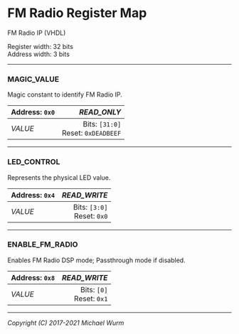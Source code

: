 # FM Radio Register Map

FM Radio IP (VHDL)

Register width: 32 bits<br>
Address width: 3 bits

---
### MAGIC_VALUE
Magic constant to identify FM Radio IP.

| Address: `0x0` | *READ_ONLY* |
| :--- | ---: |
| *VALUE*<br> | Bits: `[31:0]`<br>Reset: `0xDEADBEEF` |

---
### LED_CONTROL
Represents the physical LED value.

| Address: `0x4` | *READ_WRITE* |
| :--- | ---: |
| *VALUE*<br> | Bits: `[3:0]`<br>Reset: `0x0` |

---
### ENABLE_FM_RADIO
Enables FM Radio DSP mode; Passthrough mode if disabled.

| Address: `0x8` | *READ_WRITE* |
| :--- | ---: |
| *VALUE*<br> | Bits: `[0]`<br>Reset: `0x1` |


---
*Copyright (C) 2017-2021 Michael Wurm*